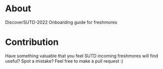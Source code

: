# About
DiscoverSUTD-2022 Onboarding guide for freshmores
# Contribution
Have something valuable that you feel SUTD incoming freshmores will find useful? Spot a mistake? Feel free to make a pull request :)
